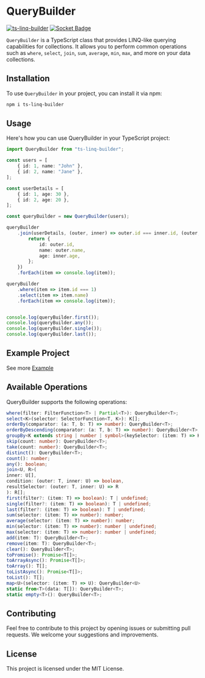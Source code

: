 # QueryBuilder

[![ts-linq-builder](https://img.shields.io/npm/dt/ts-linq-builder.svg)](https://www.npmjs.com/package/ts-linq-builder)
[![Socket Badge](https://socket.dev/api/badge/npm/package/ts-linq-builder)](https://socket.dev/npm/package/ts-linq-builder)

`QueryBuilder` is a TypeScript class that provides LINQ-like querying capabilities for collections. It allows you to perform common operations such as `where`, `select`, `join`, `sum`, `average`, `min`, `max`, and more on your data collections.

## Installation

To use `QueryBuilder` in your project, you can install it via npm:

```bash
npm i ts-linq-builder
```

## Usage

Here's how you can use QueryBuilder in your TypeScript project:

```typescript
import QueryBuilder from "ts-linq-builder";

const users = [
    { id: 1, name: "John" },
    { id: 2, name: "Jane" },
];

const userDetails = [
    { id: 1, age: 30 },
    { id: 2, age: 20 },
];

const queryBuilder = new QueryBuilder(users);

queryBuilder
    .join(userDetails, (outer, inner) => outer.id === inner.id, (outer, inner) => {
        return {
            id: outer.id,
            name: outer.name,
            age: inner.age,
        };
    })
    .forEach(item => console.log(item));    

queryBuilder
    .where(item => item.id === 1)
    .select(item => item.name)
    .forEach(item => console.log(item));


console.log(queryBuilder.first());
console.log(queryBuilder.any());
console.log(queryBuilder.single());
console.log(queryBuilder.last());
```

## Example Project

See more [Example](./example)

## Available Operations

QueryBuilder supports the following operations:

```typescript
where(filter: FilterFunction<T> | Partial<T>): QueryBuilder<T>;
select<K>(selector: SelectorFunction<T, K>): K[];
orderBy(comparator: (a: T, b: T) => number): QueryBuilder<T>;
orderByDescending(comparator: (a: T, b: T) => number): QueryBuilder<T>;
groupBy<K extends string | number | symbol>(keySelector: (item: T) => K): Record<K, T[]>;
skip(count: number): QueryBuilder<T>;
take(count: number): QueryBuilder<T>;
distinct(): QueryBuilder<T>;
count(): number;
any(): boolean;
join<U, R>(
inner: U[],
condition: (outer: T, inner: U) => boolean,
resultSelector: (outer: T, inner: U) => R
): R[];
first(filter?: (item: T) => boolean): T | undefined;
single(filter?: (item: T) => boolean): T | undefined;
last(filter?: (item: T) => boolean): T | undefined;
sum(selector: (item: T) => number): number;
average(selector: (item: T) => number): number;
min(selector: (item: T) => number): number | undefined;
max(selector: (item: T) => number): number | undefined;
add(item: T): QueryBuilder<T>;
remove(item: T): QueryBuilder<T>;
clear(): QueryBuilder<T>;
toPromise(): Promise<T[]>;
toArrayAsync(): Promise<T[]>;
toArray(): T[];
toListAsync(): Promise<T[]>;
toList(): T[];
map<U>(selector: (item: T) => U): QueryBuilder<U> 
static from<T>(data: T[]): QueryBuilder<T>;
static empty<T>(): QueryBuilder<T>;
```

## Contributing

Feel free to contribute to this project by opening issues or submitting pull requests. We welcome your suggestions and improvements.

## License

This project is licensed under the MIT License.
